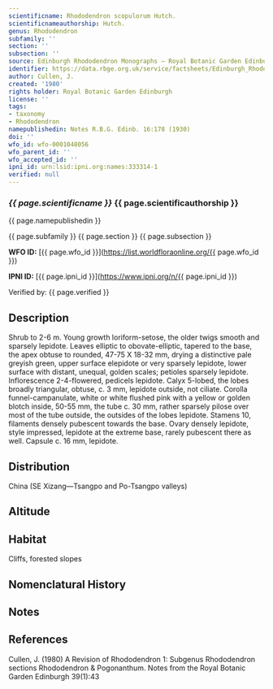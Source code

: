```yaml
---
scientificname: Rhododendron scopulorum Hutch.
scientificnameauthorship: Hutch.
genus: Rhododendron
subfamily: ''
section: ''
subsection: ''
source: Edinburgh Rhododendron Monographs – Royal Botanic Garden Edinburgh
identifier: https://data.rbge.org.uk/service/factsheets/Edinburgh_Rhododendron_Monographs.xhtml
author: Cullen, J.
created: '1980'
rights holder: Royal Botanic Garden Edinburgh
license: ''
tags:
- taxonomy
- Rhododendron
namepublishedin: Notes R.B.G. Edinb. 16:178 (1930)
doi: ''
wfo_id: wfo-0001048056
wfo_parent_id: ''
wfo_accepted_id: ''
ipni_id: urn:lsid:ipni.org:names:333314-1
verified: null
---
```

### _{{ page.scientificname }}_ {{ page.scientificauthorship }}
 {{ page.namepublishedin }}

{{ page.subfamily }} {{ page.section }} {{ page.subsection }}

**WFO ID:** [{{ page.wfo_id }}](https://list.worldfloraonline.org/{{ page.wfo_id }})

**IPNI ID:** [{{ page.ipni_id }}](https://www.ipni.org/n/{{ page.ipni_id }})

Verified by: {{ page.verified }}



## Description
Shrub to 2-6 m. Young growth loriform-setose, the older twigs smooth and sparsely lepidote. Leaves elliptic to obovate-elliptic, tapered to the base, the apex obtuse to rounded, 47-75 X 18-32 mm, drying a distinctive pale greyish green, upper surface elepidote or very sparsely lepidote, lower surface with distant, unequal, golden scales; petioles sparsely lepidote. Inflorescence 2-4-fIowered, pedicels lepidote. Calyx 5-lobed, the lobes broadly triangular, obtuse, c. 3 mm, lepidote outside, not ciliate. Corolla funnel-campanulate, white or white flushed pink with a yellow or golden blotch inside, 50-55 mm, the tube c. 30 mm, rather sparsely pilose over most of the tube outside, the outsides of the lobes lepidote. Stamens 10, filaments densely pubescent towards the base. Ovary densely lepidote, style impressed, lepidote at the extreme base, rarely pubescent there as well. Capsule c. 16 mm, lepidote.

## Distribution
China (SE Xizang—Tsangpo and Po-Tsangpo valleys)

## Altitude


## Habitat
Cliffs, forested slopes

## Nomenclatural History

                       
## Notes


## References

Cullen, J. (1980) A Revision of Rhododendron 1: Subgenus Rhododendron sections Rhododendron & Pogonanthum. Notes from the Royal Botanic Garden Edinburgh 39(1):43
